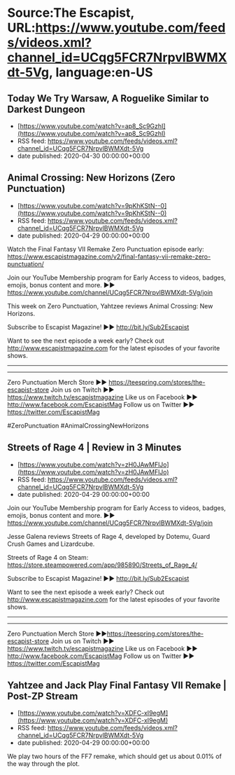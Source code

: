 # Source:The Escapist, URL:https://www.youtube.com/feeds/videos.xml?channel_id=UCqg5FCR7NrpvlBWMXdt-5Vg, language:en-US

## Today We Try Warsaw, A Roguelike Similar to Darkest Dungeon
 - [https://www.youtube.com/watch?v=ap8_Sc9GzhI](https://www.youtube.com/watch?v=ap8_Sc9GzhI)
 - RSS feed: https://www.youtube.com/feeds/videos.xml?channel_id=UCqg5FCR7NrpvlBWMXdt-5Vg
 - date published: 2020-04-30 00:00:00+00:00



## Animal Crossing: New Horizons (Zero Punctuation)
 - [https://www.youtube.com/watch?v=9pKhKStN--0](https://www.youtube.com/watch?v=9pKhKStN--0)
 - RSS feed: https://www.youtube.com/feeds/videos.xml?channel_id=UCqg5FCR7NrpvlBWMXdt-5Vg
 - date published: 2020-04-29 00:00:00+00:00

Watch the Final Fantasy VII Remake Zero Punctuation episode early: https://www.escapistmagazine.com/v2/final-fantasy-vii-remake-zero-punctuation/

Join our YouTube Membership program for Early Access to videos, badges, emojis, bonus content and more. ►► https://www.youtube.com/channel/UCqg5FCR7NrpvlBWMXdt-5Vg/join

This week on Zero Punctuation, Yahtzee reviews Animal Crossing: New Horizons. 

Subscribe to Escapist Magazine! ►► http://bit.ly/Sub2Escapist

Want to see the next episode a week early? Check out http://www.escapistmagazine.com for the latest episodes of your favorite shows.

---



---


Zero Punctuation Merch Store ►► https://teespring.com/stores/the-escapist-store
Join us on Twitch ►► https://www.twitch.tv/escapistmagazine 
Like us on Facebook ►► http://www.facebook.com/EscapistMag
Follow us on Twitter ►► https://twitter.com/EscapistMag

#ZeroPunctuation #AnimalCrossingNewHorizons

## Streets of Rage 4 | Review in 3 Minutes
 - [https://www.youtube.com/watch?v=zH0JAwMFlJo](https://www.youtube.com/watch?v=zH0JAwMFlJo)
 - RSS feed: https://www.youtube.com/feeds/videos.xml?channel_id=UCqg5FCR7NrpvlBWMXdt-5Vg
 - date published: 2020-04-29 00:00:00+00:00

Join our YouTube Membership program for Early Access to videos, badges, emojis, bonus content and more. ►► https://www.youtube.com/channel/UCqg5FCR7NrpvlBWMXdt-5Vg/join

Jesse Galena reviews Streets of Rage 4, developed by Dotemu, Guard Crush Games and Lizardcube.

Streets of Rage 4 on Steam: https://store.steampowered.com/app/985890/Streets_of_Rage_4/

Subscribe to Escapist Magazine! ►► http://bit.ly/Sub2Escapist

Want to see the next episode a week early? Check out http://www.escapistmagazine.com for the latest episodes of your favorite shows.

---



---


Zero Punctuation Merch Store ►►https://teespring.com/stores/the-escapist-store
Join us on Twitch ►► https://www.twitch.tv/escapistmagazine 
Like us on Facebook ►► http://www.facebook.com/EscapistMag
Follow us on Twitter ►► https://twitter.com/EscapistMag

## Yahtzee and Jack Play Final Fantasy VII Remake | Post-ZP Stream
 - [https://www.youtube.com/watch?v=XDFC-xI9egM](https://www.youtube.com/watch?v=XDFC-xI9egM)
 - RSS feed: https://www.youtube.com/feeds/videos.xml?channel_id=UCqg5FCR7NrpvlBWMXdt-5Vg
 - date published: 2020-04-29 00:00:00+00:00

We play two hours of the FF7 remake, which should get us about 0.01% of the way through the plot.

